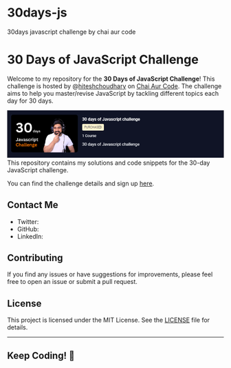 # 30days-js
30days javascript challenge by chai aur code

# 30 Days of JavaScript Challenge

Welcome to my repository for the **30 Days of JavaScript Challenge**! This challenge is hosted by @[hiteshchoudhary](https://github.com/hiteshchoudhary) on [Chai Aur Code](https://www.youtube.com/@chaiaurcode). The challenge aims to help you master/revise JavaScript by tackling different topics each day for 30 days.

![image](res/1.png) <br>
This repository contains my solutions and code snippets for the 30-day JavaScript challenge.

You can find the challenge details and sign up [here](https://courses.chaicode.com/learn/batch/30-days-of-Javascript-challenge).

## Contact Me

- Twitter: [](https://twitter.com/)
- GitHub: [](https://github.com/)
- LinkedIn: [](https://www.linkedin.com/in/)

## Contributing

If you find any issues or have suggestions for improvements, please feel free to open an issue or submit a pull request.

## License

This project is licensed under the MIT License. See the [LICENSE](LICENSE) file for details.

---

## Keep Coding! 🚀